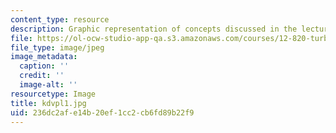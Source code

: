 ```yaml
---
content_type: resource
description: Graphic representation of concepts discussed in the lecture notes.
file: https://ol-ocw-studio-app-qa.s3.amazonaws.com/courses/12-820-turbulence-in-the-ocean-and-atmosphere-spring-2007/236dc2afe14b20ef1cc2cb6fd89b22f9_kdvpl1.jpg
file_type: image/jpeg
image_metadata:
  caption: ''
  credit: ''
  image-alt: ''
resourcetype: Image
title: kdvpl1.jpg
uid: 236dc2af-e14b-20ef-1cc2-cb6fd89b22f9
---
```


